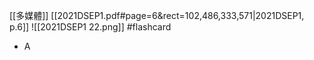 [[多媒體]]
[[2021DSEP1.pdf#page=6&rect=102,486,333,571|2021DSEP1, p.6]]
![[2021DSEP1 22.png]] #flashcard 
- A
<!--ID: 1730727373144-->

